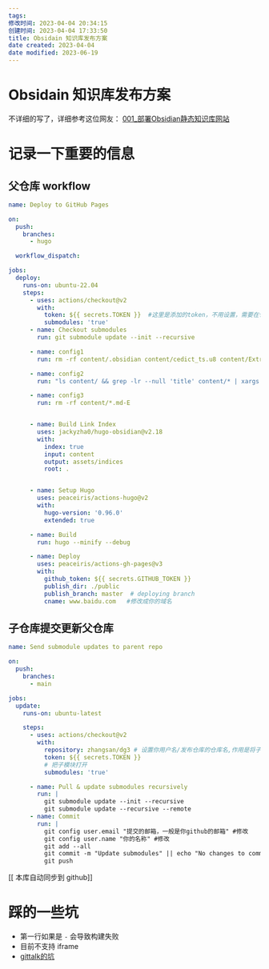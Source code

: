 ```yaml
---
tags: 
修改时间: 2023-04-04 20:34:15
创建时间: 2023-04-04 17:33:50
title: Obsidain 知识库发布方案
date created: 2023-04-04
date modified: 2023-06-19
---
```


# Obsidain 知识库发布方案

不详细的写了，详细参考这位网友： [001_部署Obsidian静态知识库网站](https://ob.tianzhongs.ml/001_%e9%83%a8%e7%bd%b2Obsidian%e9%9d%99%e6%80%81%e7%9f%a5%e8%af%86%e5%ba%93%e7%bd%91%e7%ab%99)

# 记录一下重要的信息

## 父仓库 workflow

```yaml
name: Deploy to GitHub Pages

on:
  push:
    branches:
      - hugo

  workflow_dispatch:

jobs:
  deploy:
    runs-on: ubuntu-22.04
    steps:
      - uses: actions/checkout@v2
        with: 
          token: ${{ secrets.TOKEN }}  #这里是添加的token，不用设置，需要在仓库中添加TOKEN，$代表的是调用刚才添加的环境变量，所以不需要设置
          submodules: 'true'
      - name: Checkout submodules
        run: git submodule update --init --recursive

      - name: config1 
        run: rm -rf content/.obsidian content/cedict_ts.u8 content/Extras/Templates  && mv content/*.md content/Atlas && find content/ -name "*.md" | xargs -I file  mv -f file content &&  mv content/AboutTheGarden.md content/_index.md 

      - name: config2
        run: "ls content/ && grep -lr --null 'title' content/* | xargs -0 sed -i -E -r 's/title: "(.*)/title: \"\\1\"/g'""

      - name: config3 
        run: rm -rf content/*.md-E


      - name: Build Link Index
        uses: jackyzha0/hugo-obsidian@v2.18
        with:
          index: true
          input: content
          output: assets/indices
          root: .


      - name: Setup Hugo
        uses: peaceiris/actions-hugo@v2
        with:
          hugo-version: '0.96.0'
          extended: true

      - name: Build
        run: hugo --minify --debug

      - name: Deploy
        uses: peaceiris/actions-gh-pages@v3
        with:
          github_token: ${{ secrets.GITHUB_TOKEN }}
          publish_dir: ./public
          publish_branch: master  # deploying branch
          cname: www.baidu.com   #修改成你的域名

```

## 子仓库提交更新父仓库

```yaml
name: Send submodule updates to parent repo

on:
  push:
    branches:
      - main

jobs:
  update:
    runs-on: ubuntu-latest

    steps:
      - uses: actions/checkout@v2
        with:
          repository: zhangsan/dg3 # 设置你用户名/发布仓库的仓库名,作用是将子模块更新到父仓库dg3
          token: ${{ secrets.TOKEN }}
          # 把子模块打开
          submodules: 'true'

      - name: Pull & update submodules recursively
        run: |
          git submodule update --init --recursive
          git submodule update --recursive --remote          
      - name: Commit
        run: |
          git config user.email "提交的邮箱，一般是你github的邮箱" #修改
          git config user.name "你的名称" #修改
          git add --all
          git commit -m "Update submodules" || echo "No changes to commit"
          git push          

```

[[ 本库自动同步到 github]]

# 踩的一些坑

- 第一行如果是 `-` 会导致构建失败
- 目前不支持 iframe
- [gittalk的坑](https://blog.misec.top/archives/2018810gitalk-error#:~:text=Error%3A-Validation-Failed-%E8%BF%99%E4%B8%AA%E9%97%AE%E9%A2%98%E5%B0%B1%E6%AF%94%E8%BE%83%E5%A4%8D%E6%9D%82%E4%BA%86%EF%BC%8C%E9%83%A8%E5%88%86%E6%96%87%E7%AB%A0%E7%9A%84%E8%AF%84%E8%AE%BA%E5%8C%BA%E4%BC%9A%E6%8A%A5Error%3A-Validation-Failed%2C%E5%85%B7%E4%BD%93%E5%8E%9F%E5%9B%A0%E6%98%AF%E7%94%B1%E4%BA%8E,Github-%E9%99%90%E5%88%B6-labal-%E9%95%BF%E5%BA%A6%E4%B8%8D%E8%83%BD%E8%B6%85%E8%BF%87-50%E5%BC%95%E8%B5%B7%E7%9A%84%EF%BC%8C%E8%AF%A5%E9%97%AE%E9%A2%98%E8%A7%A3%E5%86%B3%E6%96%B9%E6%A1%88%E6%9D%A5%E8%87%AAGitalk%E9%A1%B9%E7%9B%AE%E4%BB%93-Issues115%EF%BC%8C%E9%80%9A%E8%BF%87MD5%E5%8A%A0%E5%AF%86ID%E6%9D%A5%E7%BC%A9%E7%9F%ADlabal%E9%95%BF%E5%BA%A6%E3%80%82)
